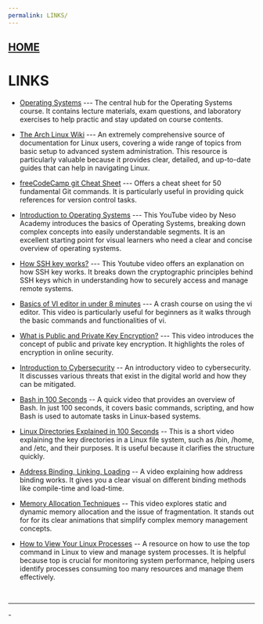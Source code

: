 ```yaml
---
permalink: LINKS/
---
```

## [HOME](../)

# LINKS

* [Operating Systems](https://os.vlsm.org/) --- The central hub for the Operating Systems course. It contains lecture materials, exam questions, and laboratory exercises to help practic and stay updated on course contents.

* [The Arch Linux Wiki](https://wiki.archlinux.org/title/Main_page) --- An extremely comprehensive source of documentation for Linux users, covering a wide range of topics from basic setup to advanced system administration. This resource is particularly valuable because it provides clear, detailed, and up-to-date guides that can help in navigating Linux.

* [freeCodeCamp git Cheat Sheet](https://www.freecodecamp.org/news/git-cheat-sheet/) --- Offers a cheat sheet for 50 fundamental Git commands. It is particularly useful in providing quick references for version control tasks. 

* [Introduction to Operating Systems](https://youtu.be/vBURTt97EkA?si=81_dozikeNZ9jqeJ) --- This YouTube video by Neso Academy introduces the basics of Operating Systems, breaking down complex concepts into easily understandable segments. It is an excellent starting point for visual learners who need a clear and concise overview of operating systems.

* [How SSH key works?](https://www.youtube.com/watch?v=y2SWzw9D4RA) --- This Youtube video offers an explanation on how SSH key works. It breaks down the cryptographic principles behind SSH keys which in understanding how to securely access and manage remote systems.

* [Basics of VI editor in under 8 minutes](https://www.youtube.com/watch?v=-_DvfdgR-LA&t=4s) --- A crash course on using the vi editor. This video is particularly useful for beginners as it walks through the basic commands and functionalities of vi.

* [What is Public and Private Key Encryption?](https://www.youtube.com/watch?v=84sO-0JxoHU) --- This video introduces the concept of public and private key encryption. It highlights the roles of encryption in online security.

* [Introduction to Cybersecurity](https://www.youtube.com/watch?v=ULGILG-ZhO0&list=PLQVJk9oC5JKq15cieChuOU9zFdf-FlnMi) -- An introductory video to cybersecurity. It discusses various threats that exist in the digital world and how they can be mitigated.

* [Bash in 100 Seconds](https://www.youtube.com/watch?v=I4EWvMFj37g) -- A quick video that provides an overview of Bash. In just 100 seconds, it covers basic commands, scripting, and how Bash is used to automate tasks in Linux-based systems.

* [Linux Directories Explained in 100 Seconds](https://www.youtube.com/watch?v=42iQKuQodW4) -- This is a short video explaining the key directories in a Linux file system, such as /bin, /home, and /etc, and their purposes. It is useful because it clarifies the structure quickly.

* [Address Binding, Linking, Loading](https://www.youtube.com/watch?v=40mrrsRJLYc) -- A video explaining how address binding works. It gives you a clear visual on different binding methods like compile-time and load-time. 

* [Memory Allocation Techniques](https://www.youtube.com/watch?v=JPaevdRfmV0) -- This video explores static and dynamic memory allocation and the issue of fragmentation. It stands out for for its clear animations that simplify complex memory management concepts.

* [How to View Your Linux Processes](https://www.freecodecamp.org/news/linux-top/) -- A resource on how to use the top command in Linux to view and manage system processes. It is helpful because top is crucial for monitoring system performance, helping users identify processes consuming too many resources and manage them effectively.
<br>
<hr>-

